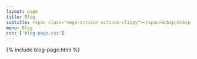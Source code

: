 ```yaml
---
layout: page
title: Blog
subtitle: <span class="mega-octicon octicon-clippy"></span>&nbsp;&nbsp; Take notes about everything new
menu: Blog
css: ['blog-page.css']
---
```

{% include blog-page.html %}
